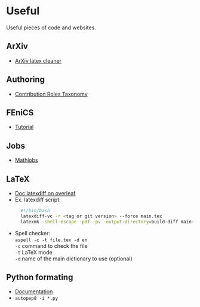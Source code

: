 # Useful
Useful pieces of code and websites.
## ArXiv
- [ArXiv latex cleaner](https://github.com/google-research/arxiv-latex-cleaner)

## Authoring
- [Contribution Roles Taxonomy](https://credit.niso.org/)

## FEniCS
- [Tutorial](https://jorgensd.github.io/dolfinx-tutorial)

## Jobs
- [Mathjobs](https://www.mathjobs.org/jobs)

## LaTeX
- [Doc latexdiff on overleaf](https://www.overleaf.com/learn/latex/Articles/Using_Latexdiff_For_Marking_Changes_To_Tex_Documents)
- Ex. latexdiff script:
  ```bash
    #!/bin/bash
    latexdiff-vc -r <tag or git version> --force main.tex
    latexmk -shell-escape -pdf -pv -output-directory=build-diff main-diff<tag or git version>.tex
  ```
- Spell checker:  
  `aspell -c -t file.tex -d en`   
  `-c` command to check the file  
  `-t` LaTeX mode  
  `-d` name of the main dictionary to use (optional)

## Python formating
- [Documentation](https://www.python.org/dev/peps/pep-0008/)
- `autopep8 -i *.py`





